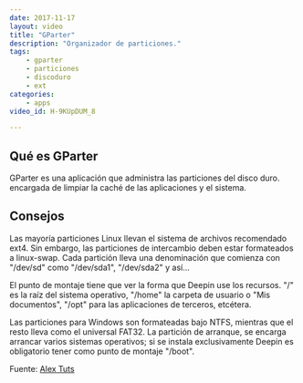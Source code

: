 ```yaml
---
date: 2017-11-17
layout: video
title: "GParter"
description: "Organizador de particiones."
tags:
    - gparter
    - particiones
    - discoduro
    - ext
categories:
    - apps
video_id: H-9KUpDUM_8

---
```

<!--more-->

## Qué es GParter

GParter es una aplicación que administra las particiones del disco duro. encargada de limpiar la caché de las aplicaciones y el sistema.

## Consejos

Las mayoría particiones Linux llevan el sistema de archivos recomendado ext4. Sin embargo, las particiones de intercambio deben estar formateados a linux-swap. Cada partición lleva una denominación que comienza con "/dev/sd" como "/dev/sda1", "/dev/sda2" y así...

El punto de montaje tiene que ver la forma que Deepin use los recursos. "/" es la raíz del sistema operativo, "/home" la carpeta de usuario o "Mis documentos", "/opt" para las aplicaciones de terceros, etcétera.

Las particiones para Windows son formateadas bajo NTFS, mientras que el resto lleva como el universal FAT32. La partición de arranque, se encarga arrancar varios sistemas operativos; si se instala exclusivamente Deepin es obligatorio tener como punto de montaje "/boot".

Fuente: [Alex Tuts](https://www.youtube.com/channel/UC_WBYm61ZBy7jkw0u8_3-8g)
